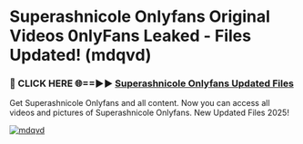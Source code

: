 # Superashnicole Onlyfans Original Videos 0nlyFans Leaked - Files Updated! (mdqvd)

<h3>🔴 CLICK HERE 🌐==►► <a href="https://tinyurl.com/2m67pmp6" rel="nofollow">Superashnicole Onlyfans Updated Files</a></h3>

Get Superashnicole Onlyfans and all content. Now you can access all videos and pictures of Superashnicole Onlyfans. New Updated Files 2025!

[![mdqvd](https://i.imgur.com/H4QAA4z.gif)](https://tinyurl.com/2m67pmp6)